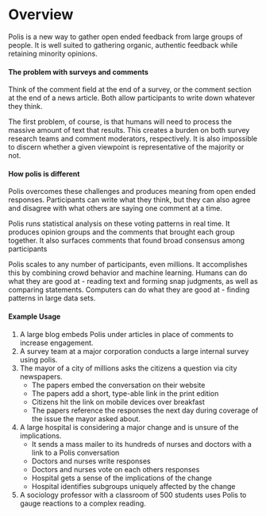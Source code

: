 # Overview

Polis is a new way to gather open ended feedback from large groups of people. It is well suited to gathering organic, authentic feedback while retaining minority opinions.

#### The problem with surveys and comments

Think of the comment field at the end of a survey, or the comment section at the end of a news article. Both allow participants to write down whatever they think. 

The first problem, of course, is that humans will need to process the massive amount of text that results. This creates a burden on both survey research teams and comment moderators, respectively. It is also impossible to discern whether a given viewpoint is representative of the majority or not.

#### How polis is different

Polis overcomes these challenges and produces meaning from open ended responses. Participants can write what they think, but they can also agree and disagree with what others are saying one comment at a time. 

Polis runs statistical analysis on these voting patterns in real time. It produces opinion groups and the comments that brought each group together. It also surfaces comments that found broad consensus among participants

Polis scales to any number of participants, even millions. It accomplishes this by combining crowd behavior and machine learning. Humans can do what they are good at - reading text and forming snap judgments, as well as comparing statements. Computers can do what they are good at - finding patterns in large data sets.

#### Example Usage

1. A large blog embeds Polis under articles in place of comments to increase engagement. 
2. A survey team at a major corporation conducts a large internal survey using polis.
3. The mayor of a city of millions asks the citizens a question via city newspapers.
    * The papers embed the conversation on their website 
    * The papers add a short, type-able link in the print edition 
    * Citizens hit the link on mobile devices over breakfast 
    * The papers reference the responses the next day during coverage of the issue the mayor asked about.
4. A large hospital is considering a major change and is unsure of the implications. 
    * It sends a mass mailer to its hundreds of nurses and doctors with a link to a Polis conversation
    * Doctors and nurses write responses
    * Doctors and nurses vote on each others responses 
    * Hospital gets a sense of the implications of the change
    * Hospital identifies subgroups uniquely affected by the change
5. A sociology professor with a classroom of 500 students uses Polis to gauge reactions to a complex reading.